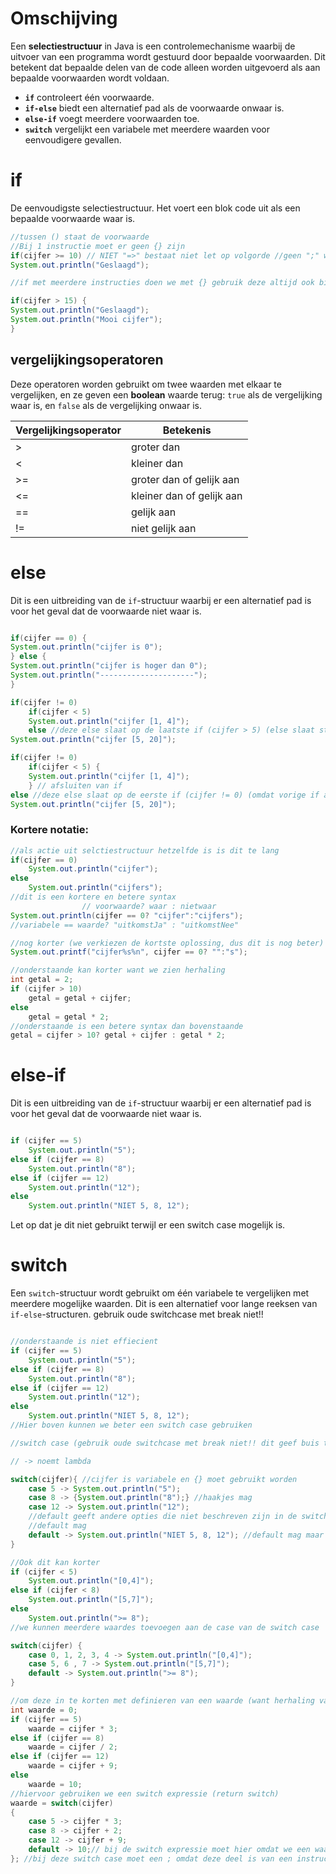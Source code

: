 
# Omschijving

Een **selectiestructuur** in Java is een controlemechanisme waarbij de uitvoer van een programma wordt gestuurd door bepaalde voorwaarden. Dit betekent dat bepaalde delen van de code alleen worden uitgevoerd als aan bepaalde voorwaarden wordt voldaan.

- **`if`** controleert één voorwaarde.
- **`if-else`** biedt een alternatief pad als de voorwaarde onwaar is.
- **`else-if`** voegt meerdere voorwaarden toe.
- **`switch`** vergelijkt een variabele met meerdere waarden voor eenvoudigere gevallen.

# if

De eenvoudigste selectiestructuur. Het voert een blok code uit als een bepaalde voorwaarde waar is.

```java
//tussen () staat de voorwaarde
//Bij 1 instructie moet er geen {} zijn
if(cijfer >= 10) // NIET "=>" bestaat niet let op volgorde //geen ";" want instructie is nog niet ten einde
System.out.println("Geslaagd");

//if met meerdere instructies doen we met {} gebruik deze altijd ook bij 1 instructie mag dit

if(cijfer > 15) {
System.out.println("Geslaagd");
System.out.println("Mooi cijfer");
}

```

## vergelijkingsoperatoren

Deze operatoren worden gebruikt om twee waarden met elkaar te vergelijken, en ze geven een **boolean** waarde terug: `true` als de vergelijking waar is, en `false` als de vergelijking onwaar is.


| Vergelijkingsoperator | Betekenis                 |
| --------------------- | ------------------------- |
| >                     | groter dan                |
| <                     | kleiner dan               |
| >=                    | groter dan of gelijk aan  |
| <=                    | kleiner dan of gelijk aan |
| ==                    | gelijk aan                |
| !=                    | niet gelijk aan           |

# else

Dit is een uitbreiding van de `if`-structuur waarbij er een alternatief pad is voor het geval dat de voorwaarde niet waar is.

```java

if(cijfer == 0) {
System.out.println("cijfer is 0");
} else {
System.out.println("cijfer is hoger dan 0");
System.out.println("---------------------");
}

if(cijfer != 0)
	if(cijfer < 5)
	System.out.println("cijfer [1, 4]");
	else //deze else slaat op de laatste if (cijfer > 5) (else slaat steeds op de laatste if)
System.out.println("cijfer [5, 20]");

if(cijfer != 0)
	if(cijfer < 5) {
	System.out.println("cijfer [1, 4]");
	} // afsluiten van if
else //deze else slaat op de eerste if (cijfer != 0) (omdat vorige if afgesloten is)
System.out.println("cijfer [5, 20]");

```

### Kortere notatie:

```java
//als actie uit selctiestructuur hetzelfde is is dit te lang
if(cijfer == 0)
	System.out.println("cijfer");
else
	System.out.println("cijfers");
//dit is een kortere en betere syntax
				// voorwaarde? waar : nietwaar
System.out.println(cijfer == 0? "cijfer":"cijfers");
//variabele == waarde? "uitkomstJa" : "uitkomstNee"

//nog korter (we verkiezen de kortste oplossing, dus dit is nog beter)
System.out.printf("cijfer%s%n", cijfer == 0? "":"s");

//onderstaande kan korter want we zien herhaling
int getal = 2;
if (cijfer > 10)
	getal = getal + cijfer;
else
	getal = getal * 2;
//onderstaande is een betere syntax dan bovenstaande
getal = cijfer > 10? getal + cijfer : getal * 2;

```
# else-if

Dit is een uitbreiding van de `if`-structuur waarbij er een alternatief pad is voor het geval dat de voorwaarde niet waar is.

```java

if (cijfer == 5)
	System.out.println("5");
else if (cijfer == 8)
	System.out.println("8");
else if (cijfer == 12)
	System.out.println("12");
else
	System.out.println("NIET 5, 8, 12");

```

Let op dat je dit niet gebruikt terwijl er een switch case mogelijk is.

# switch

Een `switch`-structuur wordt gebruikt om één variabele te vergelijken met meerdere mogelijke waarden. Dit is een alternatief voor lange reeksen van `if-else`-structuren.
gebruik oude switchcase met break niet!!

```java

//onderstaande is niet effiecient
if (cijfer == 5)
	System.out.println("5");
else if (cijfer == 8)
	System.out.println("8");
else if (cijfer == 12)
	System.out.println("12");
else
	System.out.println("NIET 5, 8, 12");
//Hier boven kunnen we beter een switch case gebruiken

//switch case (gebruik oude switchcase met break niet!! dit geef buis tot gevolg)

// -> noemt lambda

switch(cijfer){ //cijfer is variabele en {} moet gebruikt worden
	case 5 -> System.out.println("5");
	case 8 -> {System.out.println("8");} //haakjes mag
	case 12 -> System.out.println("12");
	//default geeft andere opties die niet beschreven zijn in de switch case
	//default mag
	default -> System.out.println("NIET 5, 8, 12"); //default mag maar moet niet
}

//Ook dit kan korter
if (cijfer < 5)
	System.out.println("[0,4]");
else if (cijfer < 8)
	System.out.println("[5,7]");
else
	System.out.println(">= 8");
//we kunnen meerdere waardes toevoegen aan de case van de switch case

switch(cijfer) {
	case 0, 1, 2, 3, 4 -> System.out.println("[0,4]");
	case 5, 6 , 7 -> System.out.println("[5,7]");
	default -> System.out.println(">= 8");
}

//om deze in te korten met definieren van een waarde (want herhaling van else if willen we niet)
int waarde = 0;
if (cijfer == 5)
	waarde = cijfer * 3;
else if (cijfer == 8)
	waarde = cijfer / 2;
else if (cijfer == 12)
	waarde = cijfer + 9;
else
	waarde = 10;
//hiervoor gebruiken we een switch expressie (return switch)
waarde = switch(cijfer)
{
	case 5 -> cijfer * 3;
	case 8 -> cijfer + 2;
	case 12 -> cijfer + 9;
	default -> 10;// bij de switch expressie moet hier omdat we een waarde moeten terug geven aan de variabele
}; //bij deze switch case moet een ; omdat deze deel is van een instructie

```